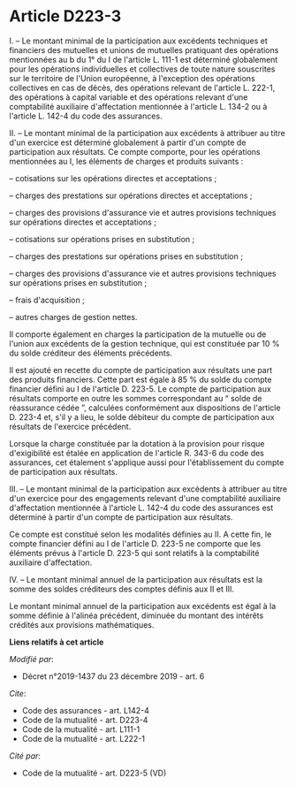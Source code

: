 # Article D223-3

I. – Le montant minimal de la participation aux excédents techniques et financiers des mutuelles et unions de mutuelles
pratiquant des opérations mentionnées au b du 1° du I de l'article L. 111-1 est déterminé globalement pour les opérations
individuelles et collectives de toute nature souscrites sur le territoire de l'Union européenne, à l'exception des opérations
collectives en cas de décès, des opérations relevant de l'article L. 222-1, des opérations à capital variable et des
opérations relevant d'une comptabilité auxiliaire d'affectation mentionnée à l'article L. 134-2 ou à l'article L. 142-4 du
code des assurances. 

II. – Le montant minimal de la participation aux excédents à attribuer au titre d'un exercice est déterminé globalement à
partir d'un compte de participation aux résultats. Ce compte comporte, pour les opérations mentionnées au I, les éléments de
charges et produits suivants : 

– cotisations sur les opérations directes et acceptations ; 

– charges des prestations sur opérations directes et acceptations ; 

– charges des provisions d'assurance vie et autres provisions techniques sur opérations directes et acceptations ; 

– cotisations sur opérations prises en substitution ; 

– charges des prestations sur opérations prises en substitution ; 

– charges des provisions d'assurance vie et autres provisions techniques sur opérations prises en substitution ; 

– frais d'acquisition ; 

– autres charges de gestion nettes. 

Il comporte également en charges la participation de la mutuelle ou de l'union aux excédents de la gestion technique, qui est
constituée par 10 % du solde créditeur des éléments précédents. 

Il est ajouté en recette du compte de participation aux résultats une part des produits financiers. Cette part est égale à 85
% du solde du compte financier défini au I de l'article D. 223-5. Le compte de participation aux résultats comporte en outre
les sommes correspondant au “ solde de réassurance cédée ”, calculées conformément aux dispositions de l'article D. 223-4 et,
s'il y a lieu, le solde débiteur du compte de participation aux résultats de l'exercice précédent. 

Lorsque la charge constituée par la dotation à la provision pour risque d'exigibilité est étalée en application de l'article
R. 343-6 du code des assurances, cet étalement s'applique aussi pour l'établissement du compte de participation aux
résultats. 

III. – Le montant minimal de la participation aux excédents à attribuer au titre d'un exercice pour des engagements relevant
d'une comptabilité auxiliaire d'affectation mentionnée à l'article L. 142-4 du code des assurances est déterminé à partir
d'un compte de participation aux résultats. 

Ce compte est constitué selon les modalités définies au II. A cette fin, le compte financier défini au I de l'article D.
223-5 ne comporte que les éléments prévus à l'article D. 223-5 qui sont relatifs à la comptabilité auxiliaire d'affectation. 

IV. – Le montant minimal annuel de la participation aux résultats est la somme des soldes créditeurs des comptes définis aux
II et III. 

Le montant minimal annuel de la participation aux excédents est égal à la somme définie à l'alinéa précédent, diminuée du
montant des intérêts crédités aux provisions mathématiques.

**Liens relatifs à cet article**

_Modifié par_:

  - Décret n°2019-1437 du 23 décembre 2019 - art. 6

_Cite_:

  - Code des assurances - art. L142-4
  - Code de la mutualité - art. D223-4
  - Code de la mutualité - art. L111-1
  - Code de la mutualité - art. L222-1

_Cité par_:

  - Code de la mutualité - art. D223-5 (VD)

